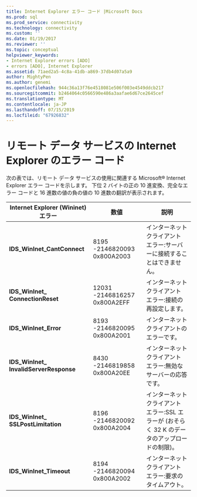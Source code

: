 ```yaml
---
title: Internet Explorer エラー コード |Microsoft Docs
ms.prod: sql
ms.prod_service: connectivity
ms.technology: connectivity
ms.custom: ''
ms.date: 01/19/2017
ms.reviewer: ''
ms.topic: conceptual
helpviewer_keywords:
- Internet Explorer errors [ADO]
- errors [ADO], Internet Explorer
ms.assetid: 71aed2a5-4c8a-41db-a869-37db4d07a5a9
author: MightyPen
ms.author: genemi
ms.openlocfilehash: 944c36a13f76e4518081e506f003e4549ddcb217
ms.sourcegitcommit: b2464064c0566590e486a3aafae6d67ce2645cef
ms.translationtype: MT
ms.contentlocale: ja-JP
ms.lasthandoff: 07/15/2019
ms.locfileid: "67926832"
---
```

# <a name="internet-explorer-error-codes-for-remote-data-service"></a>リモート データ サービスの Internet Explorer のエラー コード
次の表では、リモート データ サービスの使用に関連する Microsoft® Internet Explorer エラー コードを示します。 下位 2 バイトの正の 10 進変換、完全なエラー コードと 16 進数の値の負の値の 10 進数の翻訳が表示されます。

|Internet Explorer (Wininet) エラー|数値|説明|
|------------------------------------------|------------|-----------------|
|**IDS_WinInet_CantConnect**|8195 -2146820093 0x800A2003|インターネット クライアント エラー:サーバーに接続することはできません。|
|**IDS_WinInet_ ConnectionReset**|12031 -2146816257 0x800A2EFF|インターネット クライアント エラー:接続の再設定します。|
|**IDS_WinInet_Error**|8193 -2146820095 0x800A2001|インターネット クライアントのエラーです。|
|**IDS_WinInet_ InvalidServerResponse**|8430 -2146819858 0x800A20EE|インターネット クライアント エラー:無効なサーバーの応答です。|
|**IDS_WinInet_ SSLPostLimitation**|8196 -2146820092 0x800A2004|インターネット クライアント エラー:SSL エラーが (おそらく 32 K のデータのアップロードの制限)。|
|**IDS_WinInet_Timeout**|8194 -2146820094 0x800A2002|インターネット クライアント エラー:要求のタイムアウト。|
